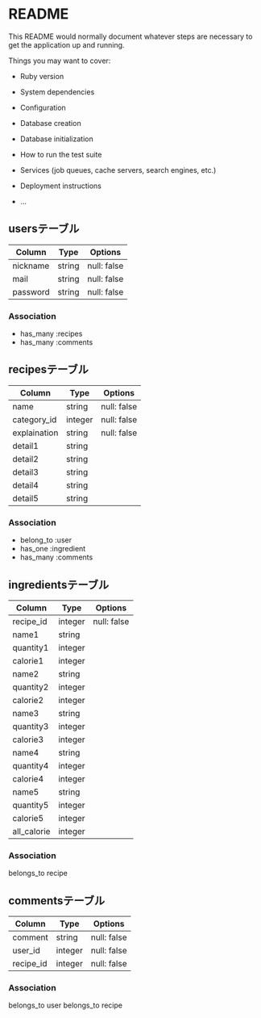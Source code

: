 # README

This README would normally document whatever steps are necessary to get the
application up and running.

Things you may want to cover:

* Ruby version

* System dependencies

* Configuration

* Database creation

* Database initialization

* How to run the test suite

* Services (job queues, cache servers, search engines, etc.)

* Deployment instructions

* ...

## usersテーブル

| Column     | Type       | Options                        |
| ------     | ---------- | ------------------------------ |
| nickname   | string     | null: false                    |
| mail       | string     | null: false                    |
| password   | string     | null: false                    |

### Association

- has_many :recipes
- has_many :comments

## recipesテーブル

| Column         | Type       | Options                        |
| -------------  | ---------- | ------------------------------ |
| name           | string     | null: false                    |
| category_id    | integer    | null: false                    |
| explaination   | string     | null: false                    |
| detail1        | string     |                                |
| detail2        | string     |                                |
| detail3        | string     |                                |
| detail4        | string     |                                |
| detail5        | string     |                                |

### Association

- belong_to :user
- has_one :ingredient
- has_many :comments

## ingredientsテーブル

| Column         | Type        | Options                        |
| -------------  | ----------  | ------------------------------ |
| recipe_id      | integer     | null: false                    |
| name1          | string      |                                |
| quantity1      | integer     |                                |
| calorie1       | integer     |                                |
| name2          | string      |                                |
| quantity2      | integer     |                                |
| calorie2       | integer     |                                |
| name3          | string      |                                |
| quantity3      | integer     |                                |
| calorie3       | integer     |                                |
| name4          | string      |                                |
| quantity4      | integer     |                                |
| calorie4       | integer     |                                |
| name5          | string      |                                |
| quantity5      | integer     |                                |
| calorie5       | integer     |                                |
| all_calorie    | integer     |                                |

### Association

belongs_to recipe

## commentsテーブル

| Column     | Type       | Options                        |
| ------     | ---------- | ------------------------------ |
| comment    | string     | null: false                    |
| user_id    | integer    | null: false                    |
| recipe_id  | integer    | null: false                    |

### Association

belongs_to user
belongs_to recipe
